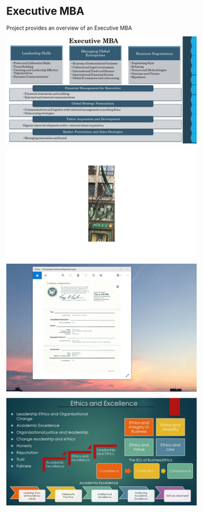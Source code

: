 # Executive MBA  

Project provides an overview of an Executive MBA

![image](ExecutiveMBA.jpg)

![image](Ilikedmytime.jpg)

![image](USCopyrightCertificate.png)

![image](Ethics.jpg)



